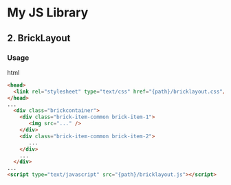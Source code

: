 # My JS Library #
## 2. BrickLayout ##
### Usage ###
html
```html
<head>
  <link rel="stylesheet" type="text/css" href="{path}/bricklayout.css"/>
</head>
...
  <div class="brickcontainer">
    <div class="brick-item-common brick-item-1">
       <img src="..." />
    </div>
    <div class="brick-item-common brick-item-2">
       ...
    </div>
    ...
  </div>
...
<script type="text/javascript" src="{path}/bricklayout.js"></script>
```
